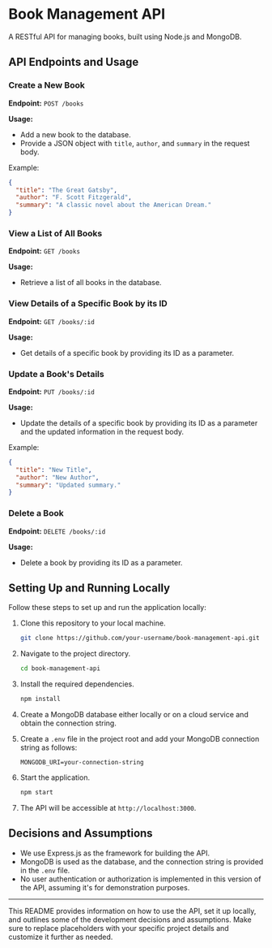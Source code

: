 
# Book Management API

A RESTful API for managing books, built using Node.js and MongoDB.

## API Endpoints and Usage

### Create a New Book

**Endpoint:** `POST /books`

**Usage:**
- Add a new book to the database.
- Provide a JSON object with `title`, `author`, and `summary` in the request body.

Example:
```json
{
  "title": "The Great Gatsby",
  "author": "F. Scott Fitzgerald",
  "summary": "A classic novel about the American Dream."
}
```

### View a List of All Books

**Endpoint:** `GET /books`

**Usage:**
- Retrieve a list of all books in the database.

### View Details of a Specific Book by its ID

**Endpoint:** `GET /books/:id`

**Usage:**
- Get details of a specific book by providing its ID as a parameter.

### Update a Book's Details

**Endpoint:** `PUT /books/:id`

**Usage:**
- Update the details of a specific book by providing its ID as a parameter and the updated information in the request body.

Example:
```json
{
  "title": "New Title",
  "author": "New Author",
  "summary": "Updated summary."
}
```

### Delete a Book

**Endpoint:** `DELETE /books/:id`

**Usage:**
- Delete a book by providing its ID as a parameter.

## Setting Up and Running Locally

Follow these steps to set up and run the application locally:

1. Clone this repository to your local machine.
   ```bash
   git clone https://github.com/your-username/book-management-api.git
   ```

2. Navigate to the project directory.
   ```bash
   cd book-management-api
   ```

3. Install the required dependencies.
   ```bash
   npm install
   ```

4. Create a MongoDB database either locally or on a cloud service and obtain the connection string.

5. Create a `.env` file in the project root and add your MongoDB connection string as follows:
   ```
   MONGODB_URI=your-connection-string
   ```

6. Start the application.
   ```bash
   npm start
   ```

7. The API will be accessible at `http://localhost:3000`.

## Decisions and Assumptions

- We use Express.js as the framework for building the API.
- MongoDB is used as the database, and the connection string is provided in the `.env` file.
- No user authentication or authorization is implemented in this version of the API, assuming it's for demonstration purposes.

---

This README provides information on how to use the API, set it up locally, and outlines some of the development decisions and assumptions. Make sure to replace placeholders with your specific project details and customize it further as needed.